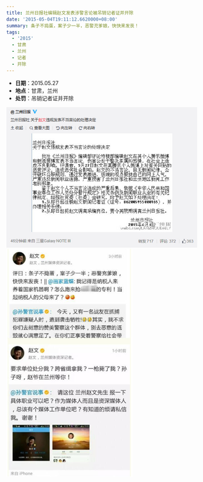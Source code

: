 ```yaml
---
title: 兰州日报社编辑赵文发表涉警言论被吊销记者证并开除
date: '2015-05-04T19:11:12.6620000+08:00'
summary: 条子不捣蛋，案子少一半，恶警充爹娘，快快来发丧！
tags:
  - '2015'
  - 甘肃
  - 兰州
  - 记者
  - 开除
---
```

* **日期**：2015.05.27
* **地点**：甘肃，兰州
* **处罚**：吊销记者证并开除

![兰州日报社编辑赵文发表涉警言论被吊销记者证并开除](/images/uploads/2015-5-27-赵文处罚.png)
![兰州日报社编辑赵文发表涉警言论被吊销记者证并开除](/images/uploads/2015-5-27-赵文言论.png)
